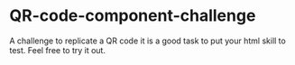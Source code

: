 # QR-code-component-challenge
A challenge to replicate a QR code
it is a good task to put your html skill to test.
Feel free to try it out.
